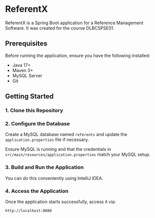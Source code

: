 # ReferentX

ReferentX is a Spring Boot application for a Reference Management Software.
It was created for the course DLBCSPSE01.

## Prerequisites

Before running the application, ensure you have the following installed:

- Java 17+
- Maven 3+
- MySQL Server
- Git

## Getting Started

### 1. Clone this Repository

### 2. Configure the Database

Create a MySQL database named `referentx` and update the `application.properties` file if necessary.

Ensure MySQL is running and that the credentials in `src/main/resources/application.properties` match your MySQL setup.

### 3. Build and Run the Application

You can do this conveniently using IntelliJ IDEA.

### 4. Access the Application

Once the application starts successfully, access it via:

```
http://localhost:8080
```
